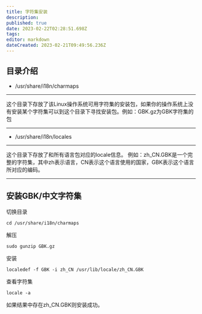 ```yaml
---
title: 字符集安装
description: 
published: true
date: 2023-02-22T02:28:51.698Z
tags: 
editor: markdown
dateCreated: 2023-02-21T09:49:56.236Z
---
```


## 目录介绍

* /usr/share/i18n/charmaps<br>

***
 这个目录下存放了该Linux操作系统可用字符集的安装包，如果你的操作系统上没有安装某个字符集可以到这个目录下寻找安装包。例如：GBK.gz为GBK字符集的包
***

* /usr/share/i18n/locales <br>

***
这个目录下存放了和所有语言包对应的locale信息。
例如：zh_CN.GBK是一个完整的字符集，其中zh表示语言，CN表示这个语言使用的国家，GBK表示这个语言所对应的编码。
***

## 安装GBK/中文字符集

切换目录

```
cd /usr/share/i18n/charmaps
```

解压

```
sudo gunzip GBK.gz
```

安装

```
localedef -f GBK -i zh_CN /usr/lib/locale/zh_CN.GBK
```

查看字符集

```
locale -a
```

如果结果中存在zh_CN.GBK则安装成功。
